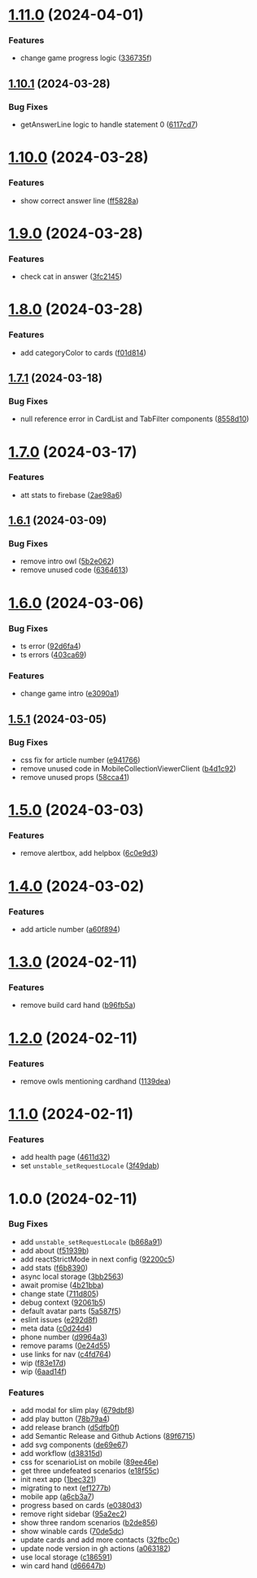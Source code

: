 # [1.11.0](https://github.com/jennieandersson/childrens-rights/compare/v1.10.1...v1.11.0) (2024-04-01)


### Features

* change game progress logic ([336735f](https://github.com/jennieandersson/childrens-rights/commit/336735f5405dd23d8e7ec472f2b5ef692bebe5b4))

## [1.10.1](https://github.com/jennieandersson/childrens-rights/compare/v1.10.0...v1.10.1) (2024-03-28)


### Bug Fixes

* getAnswerLine logic to handle statement 0 ([6117cd7](https://github.com/jennieandersson/childrens-rights/commit/6117cd73ac126499cd89244d2db39c35c9d5b8b3))

# [1.10.0](https://github.com/jennieandersson/childrens-rights/compare/v1.9.0...v1.10.0) (2024-03-28)


### Features

* show correct answer line ([ff5828a](https://github.com/jennieandersson/childrens-rights/commit/ff5828a9c7a7792d98ee2e0bc2485ad6e95d4f6b))

# [1.9.0](https://github.com/jennieandersson/childrens-rights/compare/v1.8.0...v1.9.0) (2024-03-28)


### Features

* check cat in answer ([3fc2145](https://github.com/jennieandersson/childrens-rights/commit/3fc214564ef18d97d7703f42cbd52be4d514a2bb))

# [1.8.0](https://github.com/jennieandersson/childrens-rights/compare/v1.7.1...v1.8.0) (2024-03-28)


### Features

* add categoryColor to cards ([f01d814](https://github.com/jennieandersson/childrens-rights/commit/f01d814e770f04886be6e8966d5ccc5b778ddfa1))

## [1.7.1](https://github.com/jennieandersson/childrens-rights/compare/v1.7.0...v1.7.1) (2024-03-18)


### Bug Fixes

* null reference error in CardList and TabFilter components ([8558d10](https://github.com/jennieandersson/childrens-rights/commit/8558d103120eeb16188cca862d917a8c4565ca34))

# [1.7.0](https://github.com/jennieandersson/childrens-rights/compare/v1.6.1...v1.7.0) (2024-03-17)


### Features

* att stats to firebase ([2ae98a6](https://github.com/jennieandersson/childrens-rights/commit/2ae98a6fda541183cb0b8e92f234122cfbe0c23a))

## [1.6.1](https://github.com/jennieandersson/childrens-rights/compare/v1.6.0...v1.6.1) (2024-03-09)


### Bug Fixes

* remove intro owl ([5b2e062](https://github.com/jennieandersson/childrens-rights/commit/5b2e062f5614b18a3a6ce4d730fee627b38bcfeb))
* remove unused code ([6364613](https://github.com/jennieandersson/childrens-rights/commit/63646130eb7b442314dc19e04fdde78efea744d0))

# [1.6.0](https://github.com/jennieandersson/childrens-rights/compare/v1.5.1...v1.6.0) (2024-03-06)


### Bug Fixes

* ts error ([92d6fa4](https://github.com/jennieandersson/childrens-rights/commit/92d6fa4bf389384f762e2c2d85e925e919ff095c))
* ts errors ([403ca69](https://github.com/jennieandersson/childrens-rights/commit/403ca6953f5b3c213b9fb3218ea7ab735a62884b))


### Features

* change game intro ([e3090a1](https://github.com/jennieandersson/childrens-rights/commit/e3090a1baee2241e6ab736b6fd45a8023d2ccc22))

## [1.5.1](https://github.com/jennieandersson/childrens-rights/compare/v1.5.0...v1.5.1) (2024-03-05)


### Bug Fixes

* css fix for article number ([e941766](https://github.com/jennieandersson/childrens-rights/commit/e9417664b57cb7707b92362a29ef4f070373de7e))
* remove unused code in MobileCollectionViewerClient ([b4d1c92](https://github.com/jennieandersson/childrens-rights/commit/b4d1c92f0f0a26ecd7a97d6993d7b4f8743ce5ca))
* remove unused props ([58cca41](https://github.com/jennieandersson/childrens-rights/commit/58cca4177575e9f48b538d96be4e828737ebcd72))

# [1.5.0](https://github.com/jennieandersson/childrens-rights/compare/v1.4.0...v1.5.0) (2024-03-03)


### Features

* remove alertbox, add helpbox ([6c0e9d3](https://github.com/jennieandersson/childrens-rights/commit/6c0e9d3b3f6944a952687bfb35c165b74c431cc2))

# [1.4.0](https://github.com/jennieandersson/childrens-rights/compare/v1.3.0...v1.4.0) (2024-03-02)


### Features

* add article number ([a60f894](https://github.com/jennieandersson/childrens-rights/commit/a60f894e1c525446ec17b95c1d66383cc1833a02))

# [1.3.0](https://github.com/jennieandersson/childrens-rights/compare/v1.2.0...v1.3.0) (2024-02-11)


### Features

* remove build card hand ([b96fb5a](https://github.com/jennieandersson/childrens-rights/commit/b96fb5a3aab9b5c6e8badc957e0ab9e7a6134b8e))

# [1.2.0](https://github.com/jennieandersson/childrens-rights/compare/v1.1.0...v1.2.0) (2024-02-11)


### Features

* remove owls mentioning cardhand ([1139dea](https://github.com/jennieandersson/childrens-rights/commit/1139dea8f58fd01bdbbe020d7abe1048da1c1f25))

# [1.1.0](https://github.com/jennieandersson/childrens-rights/compare/v1.0.0...v1.1.0) (2024-02-11)


### Features

* add health page ([4611d32](https://github.com/jennieandersson/childrens-rights/commit/4611d32a797073ef3ff58f995440202d21f8893e))
* set `unstable_setRequestLocale` ([3f49dab](https://github.com/jennieandersson/childrens-rights/commit/3f49dab508ff76b40514703d125b47fec9ab96f6))

# 1.0.0 (2024-02-11)


### Bug Fixes

* add `unstable_setRequestLocale` ([b868a91](https://github.com/jennieandersson/childrens-rights/commit/b868a91d6a1e55a822610ea07ffbb53c2cebe672))
* add about ([f51939b](https://github.com/jennieandersson/childrens-rights/commit/f51939b753025fb7d23927ddb15ee0bb22ace0d6))
* add reactStrictMode in next config ([92200c5](https://github.com/jennieandersson/childrens-rights/commit/92200c535587707b8c160ab99e9658d52435bc5d))
* add stats ([f6b8390](https://github.com/jennieandersson/childrens-rights/commit/f6b83904b83424a879a1086daa032236f50fe3ea))
* async local storage ([3bb2563](https://github.com/jennieandersson/childrens-rights/commit/3bb25632280863b4048bcfde7816f995eecc5010))
* await promise ([4b21bba](https://github.com/jennieandersson/childrens-rights/commit/4b21bba081e0e8424dc9162b7749da648ce298c8))
* change state ([711d805](https://github.com/jennieandersson/childrens-rights/commit/711d8050a1459881c371c902ad0197f9f26e81a4))
* debug context ([92061b5](https://github.com/jennieandersson/childrens-rights/commit/92061b5068f29d39b8ba18d86e05b40f38e99c86))
* default avatar parts ([5a587f5](https://github.com/jennieandersson/childrens-rights/commit/5a587f54870487cdc069651fec7bd8d593f309f4))
* eslint issues ([e292d8f](https://github.com/jennieandersson/childrens-rights/commit/e292d8f0e194001128b4bdb75c0d59041de41833))
* meta data ([c0d24d4](https://github.com/jennieandersson/childrens-rights/commit/c0d24d427b6d061bb03727ea8e38862b6be5fc50))
* phone number ([d9964a3](https://github.com/jennieandersson/childrens-rights/commit/d9964a38e557a4b7d07ab7c7afe6357ff105d27b))
* remove params ([0e24d55](https://github.com/jennieandersson/childrens-rights/commit/0e24d55134ff84f6692562427bde8db73acb29ce))
* use links for nav ([c4fd764](https://github.com/jennieandersson/childrens-rights/commit/c4fd764192920f1ecadc610343763c1d2329a845))
* wip ([f83e17d](https://github.com/jennieandersson/childrens-rights/commit/f83e17d424dcbe9074cf06019e2e698b04ab805a))
* wip ([6aad14f](https://github.com/jennieandersson/childrens-rights/commit/6aad14f91ef5a52e33e09cf754d998765d656acd))


### Features

* add modal for slim play ([679dbf8](https://github.com/jennieandersson/childrens-rights/commit/679dbf840705f9cc7dfc70379114235a59c417a4))
* add play button ([78b79a4](https://github.com/jennieandersson/childrens-rights/commit/78b79a443ca5a60742e7efb6863744de5d78b8fc))
* add release branch ([d5dfb0f](https://github.com/jennieandersson/childrens-rights/commit/d5dfb0fe8934f9462751338d552be5ba96610349))
* add Semantic Release and Github Actions ([89f6715](https://github.com/jennieandersson/childrens-rights/commit/89f6715a8352398ea616e81ac74610270d7c44b3))
* add svg components ([de69e67](https://github.com/jennieandersson/childrens-rights/commit/de69e67109bb8e94aa3c672217d6b1521de8ea74))
* add workflow ([d38315d](https://github.com/jennieandersson/childrens-rights/commit/d38315d708b6179a9ef673a69008dfae58d3a4ca))
* css for scenarioList on mobile ([89ee46e](https://github.com/jennieandersson/childrens-rights/commit/89ee46e6d4c2b16e761a65764fdb585fd9f74770))
* get three undefeated scenarios ([e18f55c](https://github.com/jennieandersson/childrens-rights/commit/e18f55ca29b8a05d0cbc7320d1e262391332ca7a))
* init next app ([1bec321](https://github.com/jennieandersson/childrens-rights/commit/1bec321087fb6c33d15ca44577e22e42c72de96f))
* migrating to next ([ef1277b](https://github.com/jennieandersson/childrens-rights/commit/ef1277b0b61b1ebab444eb34a60f5bb6325796c1))
* mobile app ([a6cb3a7](https://github.com/jennieandersson/childrens-rights/commit/a6cb3a70d0750bc608bea98eaf3f1d21c140ea67))
* progress based on cards ([e0380d3](https://github.com/jennieandersson/childrens-rights/commit/e0380d3fb3f65fa17844d1ca088e789df3f70b5a))
* remove right sidebar ([95a2ec2](https://github.com/jennieandersson/childrens-rights/commit/95a2ec2a7c13dd8d2458c8113729a9cb4f58cbd8))
* show three random scenarios ([b2de856](https://github.com/jennieandersson/childrens-rights/commit/b2de856d13ed2bf6900b868cd6bc7fe0ba5da9cd))
* show winable cards ([70de5dc](https://github.com/jennieandersson/childrens-rights/commit/70de5dc9ed8c041d719186744e5167baf5a30abf))
* update cards and add more contacts ([32fbc0c](https://github.com/jennieandersson/childrens-rights/commit/32fbc0c88ef5b76d88f781d5fce394037429b0c0))
* update node version in gh actions ([a063182](https://github.com/jennieandersson/childrens-rights/commit/a063182438b3d0288657779d3b2d4c4c7af2c590))
* use local storage ([c186591](https://github.com/jennieandersson/childrens-rights/commit/c18659130c1294cfbd3e62b713f1d1b5d1de7c1d))
* win card hand ([d66647b](https://github.com/jennieandersson/childrens-rights/commit/d66647b0dc13f72f29f924ae3134d552bc540557))
